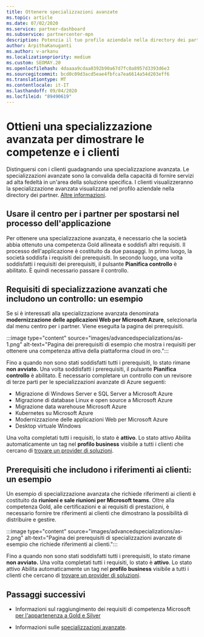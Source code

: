 ```yaml
---
title: Ottenere specializzazioni avanzate
ms.topic: article
ms.date: 07/02/2020
ms.service: partner-dashboard
ms.subservice: partnercenter-mpn
description: Potenzia il tuo profilo aziendale nella directory dei partner. Scopri come ottenere specializzazioni avanzate insieme alle tue competenze in oro/argento.
author: ArpithaKanuganti
ms.author: v-arkanu
ms.localizationpriority: medium
ms.custom: SEOMAY.20
ms.openlocfilehash: 4daaaa9cdaa0392b90a67d7fc0a8957d3393d6e3
ms.sourcegitcommit: bcd0c09d3acd5eae4fbfca7ea6614a54d203eff6
ms.translationtype: MT
ms.contentlocale: it-IT
ms.lasthandoff: 09/04/2020
ms.locfileid: "89490619"
---
```

# <a name="earn-an-advanced-specialization-to-showcase-expertise-and-stand-out-to-customers"></a>Ottieni una specializzazione avanzata per dimostrare le competenze e i clienti 

Distinguersi con i clienti guadagnando una specializzazione avanzata. Le specializzazioni avanzate sono la convalida della capacità di fornire servizi ad alta fedeltà in un'area della soluzione specifica. I clienti visualizzeranno la specializzazione avanzata visualizzata nel profilo aziendale nella directory dei partner. [Altre informazioni](https://partner.microsoft.com/membership/advanced-specialization).

## <a name="use-partner-center-to-move-through-the-application-process"></a>Usare il centro per i partner per spostarsi nel processo dell'applicazione

Per ottenere una specializzazione avanzata, è necessario che la società abbia ottenuto una competenza Gold allineata e soddisfi altri requisiti. Il processo dell'applicazione è costituito da due passaggi. In primo luogo, la società soddisfa i requisiti dei prerequisiti. In secondo luogo, una volta soddisfatti i requisiti dei prerequisiti, il pulsante **Pianifica controllo** è abilitato. È quindi necessario passare il controllo. 

## <a name="advanced-specialization-requirements-that-include-an-audit-an-example"></a>Requisiti di specializzazione avanzati che includono un controllo: un esempio

Se si è interessati alla specializzazione avanzata denominata **modernizzazione delle applicazioni Web per Microsoft Azure**, selezionarla dal menu centro per i partner. Viene eseguita la pagina dei prerequisiti.

:::image type="content" source="images/advancedspecializations/as-1.png" alt-text="Pagina dei prerequisiti di esempio che mostra i requisiti per ottenere una competenza attiva della piattaforma cloud in oro.":::


Fino a quando non sono stati soddisfatti tutti i prerequisiti, lo stato rimane **non avviato.** Una volta soddisfatti i prerequisiti, il pulsante **Pianifica controllo** è abilitato. È necessario completare un controllo con un revisore di terze parti per le specializzazioni avanzate di Azure seguenti:
 
- Migrazione di Windows Server e SQL Server a Microsoft Azure
- Migrazione di database Linux e open source a Microsoft Azure
- Migrazione data warehouse Microsoft Azure
- Kubernetes su Microsoft Azure
- Modernizzazione delle applicazioni Web per Microsoft Azure
- Desktop virtuale Windows


Una volta completati tutti i requisiti, lo stato è **attivo**. Lo stato attivo Abilita automaticamente un tag nel **profilo business** visibile a tutti i clienti che cercano di [trovare un provider di soluzioni](https://www.microsoft.com/solution-providers/home).

## <a name="prerequisites-that-include-customer-references-an-example"></a>Prerequisiti che includono i riferimenti ai clienti: un esempio

Un esempio di specializzazione avanzata che richiede riferimenti ai clienti è costituito da **riunioni e sale riunioni per Microsoft teams**. Oltre alla competenza Gold, alle certificazioni e ai requisiti di prestazioni, è necessario fornire tre riferimenti ai clienti che dimostrano la possibilità di distribuire e gestire.

:::image type="content" source="images/advancedspecializations/as-2.png" alt-text="Pagina dei prerequisiti di specializzazioni avanzate di esempio che richiede riferimenti ai clienti.":::

Fino a quando non sono stati soddisfatti tutti i prerequisiti, lo stato rimane **non avviato.** Una volta completati tutti i requisiti, lo stato è **attivo**. Lo stato attivo Abilita automaticamente un tag nel **profilo business** visibile a tutti i clienti che cercano di [trovare un provider di soluzioni](https://www.microsoft.com/solution-providers/home).

## <a name="next-steps"></a>Passaggi successivi

- Informazioni sul raggiungimento dei requisiti di competenza Microsoft [per l'appartenenza a Gold e Silver](learn-about-competencies.md)

- Informazioni sulle [specializzazioni avanzate](https://partner.microsoft.com/membership/advanced-specialization).
